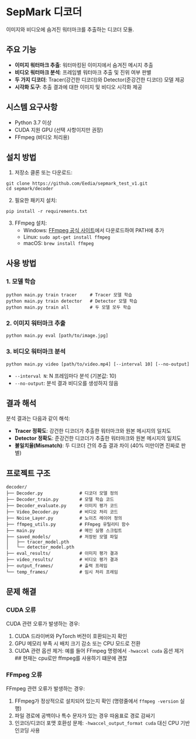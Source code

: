 # SepMark 디코더

이미지와 비디오에 숨겨진 워터마크를 추출하는 디코더 모듈.

## 주요 기능

- **이미지 워터마크 추출**: 워터마킹된 이미지에서 숨겨진 메시지 추출
- **비디오 워터마크 분석**: 프레임별 워터마크 추출 및 진위 여부 판별
- **두 가지 디코더**: Tracer(강건한 디코더)와 Detector(준강건한 디코더) 모델 제공
- **시각화 도구**: 추출 결과에 대한 이미지 및 비디오 시각화 제공

## 시스템 요구사항

- Python 3.7 이상
- CUDA 지원 GPU (선택 사항이지만 권장)
- FFmpeg (비디오 처리용)

## 설치 방법

1. 저장소 클론 또는 다운로드:
```
git clone https://github.com/Eedia/sepmark_test_v1.git
cd sepmark/decoder
```

2. 필요한 패키지 설치:
```
pip install -r requirements.txt
```

3. FFmpeg 설치:
   - Windows: [FFmpeg 공식 사이트](https://ffmpeg.org/download.html)에서 다운로드하여 PATH에 추가
   - Linux: `sudo apt-get install ffmpeg`
   - macOS: `brew install ffmpeg`

## 사용 방법

### 1. 모델 학습

```
python main.py train tracer     # Tracer 모델 학습
python main.py train detector   # Detector 모델 학습
python main.py train all        # 두 모델 모두 학습
```

### 2. 이미지 워터마크 추출

```
python main.py eval [path/to/image.jpg]
```

### 3. 비디오 워터마크 분석

```
python main.py video [path/to/video.mp4] [--interval 10] [--no-output]
```

- `--interval N`: N 프레임마다 분석 (기본값: 10)
- `--no-output`: 분석 결과 비디오를 생성하지 않음

## 결과 해석

분석 결과는 다음과 같이 해석:

- **Tracer 정확도**: 강건한 디코더가 추출한 워터마크와 원본 메시지의 일치도
- **Detector 정확도**: 준강건한 디코더가 추출한 워터마크와 원본 메시지의 일치도
- **불일치율(Mismatch)**: 두 디코더 간의 추출 결과 차이 (40% 미만이면 진짜로 판별)

## 프로젝트 구조

```
decoder/
├── Decoder.py              # 디코더 모델 정의
├── Decoder_train.py        # 모델 학습 코드
├── Decoder_evaluate.py     # 이미지 평가 코드
├── Video_Decoder.py        # 비디오 처리 코드
├── Noise_Layer.py          # 노이즈 레이어 정의
├── ffmpeg_utils.py         # FFmpeg 유틸리티 함수
├── main.py                 # 메인 실행 스크립트
├── saved_models/           # 저장된 모델 파일
│   ├── tracer_model.pth
│   └── detector_model.pth
├── eval_results/           # 이미지 평가 결과
├── video_results/          # 비디오 평가 결과
├── output_frames/          # 출력 프레임
└── temp_frames/            # 임시 처리 프레임
```

## 문제 해결

### CUDA 오류

CUDA 관련 오류가 발생하는 경우:

1. CUDA 드라이버와 PyTorch 버전이 호환되는지 확인
2. GPU 메모리 부족 시 배치 크기 감소 또는 CPU 모드로 전환
3. CUDA 관련 옵션 제거: 예를 들어 FFmpeg 명령에서 `-hwaccel cuda` 옵션 제거 ## 현재는 cpu로만 ffmpeg를 사용하기 떄문에 괜찮

### FFmpeg 오류

FFmpeg 관련 오류가 발생하는 경우:

1. FFmpeg가 정상적으로 설치되어 있는지 확인 (명령줄에서 `ffmpeg -version` 실행)
2. 파일 경로에 공백이나 특수 문자가 있는 경우 따옴표로 경로 감싸기
3. 인코더/디코더 포맷 호환성 문제: `-hwaccel_output_format cuda` 대신 CPU 기반 인코딩 사용
